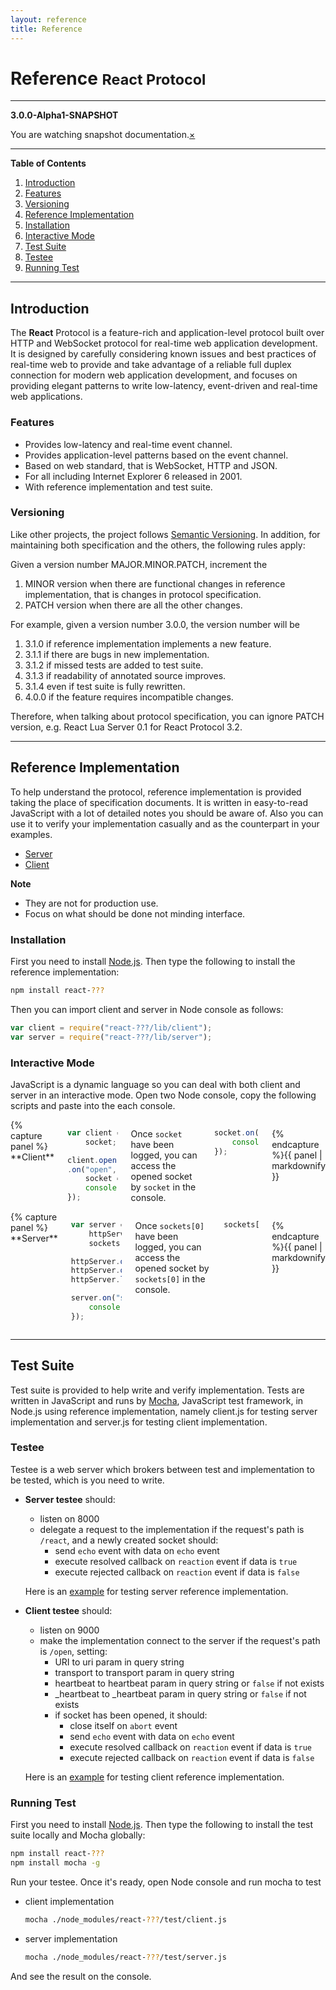 ```yaml
---
layout: reference
title: Reference
---
```


<h1>Reference <small>React Protocol</small></h1>

---

**3.0.0-Alpha1-SNAPSHOT**

<div data-alert class="alert-box warning">
You are watching snapshot documentation.<a href="#" class="close">&times;</a>
</div>

---

**Table of Contents**

1. [Introduction](#toc_0)
  1. [Features](#toc_1)
  1. [Versioning](#toc_2)
1. [Reference Implementation](#toc_3)
  1. [Installation](#toc_4)
  1. [Interactive Mode](#toc_5)
1. [Test Suite](#toc_6)
  1. [Testee](#toc_7)
  1. [Running Test](#toc_8)

---

## Introduction
The **React** Protocol is a feature-rich and application-level protocol built over HTTP and WebSocket protocol for real-time web application development. It is designed by carefully considering known issues and best practices of real-time web to provide and take advantage of a reliable full duplex connection for modern web application development, and focuses on providing elegant patterns to write low-latency, event-driven and real-time web applications.

### Features
* Provides low-latency and real-time event channel.
* Provides application-level patterns based on the event channel.
* Based on web standard, that is WebSocket, HTTP and JSON.
* For all including Internet Explorer 6 released in 2001.
* With reference implementation and test suite.

### Versioning
Like other projects, the project follows [Semantic Versioning](http://semver.org/). In addition, for maintaining both specification and the others, the following rules apply:

Given a version number MAJOR.MINOR.PATCH, increment the 

1. MINOR version when there are functional changes in reference implementation, that is changes in protocol specification.
1. PATCH version when there are all the other changes.

For example, given a version number 3.0.0, the version number will be

1. 3.1.0 if reference implementation implements a new feature.
1. 3.1.1 if there are bugs in new implementation.
1. 3.1.2 if missed tests are added to test suite.
1. 3.1.3 if readability of annotated source improves.
1. 3.1.4 even if test suite is fully rewritten.
1. 4.0.0 if the feature requires incompatible changes.

Therefore, when talking about protocol specification, you can ignore PATCH version, e.g. React Lua Server 0.1 for React Protocol 3.2.

---

## Reference Implementation
To help understand the protocol, reference implementation is provided taking the place of specification documents. It is written in easy-to-read JavaScript with a lot of detailed notes you should be aware of. Also you can use it to verify your implementation casually and as the counterpart in your examples.

<ul class="inline-list">
    <li><a href="../server.html">Server</a></li>
    <li><a href="../client.html">Client</a></li>
</ul>

**Note**

* They are not for production use.
* Focus on what should be done not minding interface.

### Installation
First you need to install [Node.js](http://nodejs.org). Then type the following to install the reference implementation:

```bash
npm install react-???
```

Then you can import client and server in Node console as follows:

```javascript
var client = require("react-???/lib/client");
var server = require("react-???/lib/server");
```

### Interactive Mode
JavaScript is a dynamic language so you can deal with both client and server in an interactive mode. Open two Node console, copy the following scripts and paste into the each console.

<div class="row">
<div class="large-6 columns">
{% capture panel %}
**Client**

```javascript
var client = require("react-???/lib/client"),
    socket;

client.open("http://localhost:8000/react", {transport: "ws"})
.on("open", function() {
    socket = this;
    console.log("socket");
});
```

Once `socket` have been logged, you can access the opened socket by `socket` in the console.

```javascript
socket.on("greeting", function(data) {
    console.log("greetings from the server: " + data);
});
```
{% endcapture %}{{ panel | markdownify }}
</div>
<div class="large-6 columns">
{% capture panel %}
**Server**

```javascript
var server = require("react-???/lib/server").server(),
    httpServer = require("http").createServer(),
    sockets = [];

httpServer.on("request", server.handleRequest);
httpServer.on("upgrade", server.handleUpgrade);
httpServer.listen(8000);

server.on("socket", function(socket) {
    console.log("sockets[" + (sockets.push(socket) - 1) + "]");
});
```

Once `sockets[0]` have been logged, you can access the opened socket by `sockets[0]` in the console.

```javascript
sockets[0].send("greeting", "Hello World");
```
{% endcapture %}{{ panel | markdownify }}
</div>
</div>

---

## Test Suite
Test suite is provided to help write and verify implementation. Tests are written in JavaScript and runs by [Mocha](http://visionmedia.github.io/mocha/), JavaScript test framework, in Node.js using reference implementation, namely client.js for testing server implementation and server.js for testing client implementation.

### Testee
Testee is a web server which brokers between test and implementation to be tested, which is you need to write.

* **Server testee** should:
    * listen on 8000
    * delegate a request to the implementation if the request's path is `/react`, and a newly created socket should:
        * send `echo` event with data on `echo` event
        * execute resolved callback on `reaction` event if data is `true`
        * execute rejected callback on `reaction` event if data is `false`<p>
    
    Here is an [example](https://github.com/Atmosphere/react-protocol/blob/master/test/testee/server.js) for testing server reference implementation.  
  
* **Client testee** should: 
    * listen on 9000
    * make the implementation connect to the server if the request's path is `/open`, setting:
        * URI to uri param in query string
        * transport to transport param in query string
        * heartbeat to heartbeat param in query string or `false` if not exists
        * _heartbeat to _heartbeat param in query string or `false` if not exists
        * if socket has been opened, it should:
            * close itself on `abort` event
            * send `echo` event with data on `echo` event
            * execute resolved callback on `reaction` event if data is `true`
            * execute rejected callback on `reaction` event if data is `false`<p>
    
    Here is an [example](https://github.com/Atmosphere/react-protocol/blob/master/test/testee/client.js) for testing client reference implementation.  
  
### Running Test
First you need to install [Node.js](http://nodejs.org). Then type the following to install the test suite locally and Mocha globally: 

```bash
npm install react-???
npm install mocha -g
```

Run your testee. Once it's ready, open Node console and run mocha to test

* client implementation

    ```bash
    mocha ./node_modules/react-???/test/client.js
    ```
    
* server implementation

    ```bash
    mocha ./node_modules/react-???/test/server.js
    ```
    
And see the result on the console.